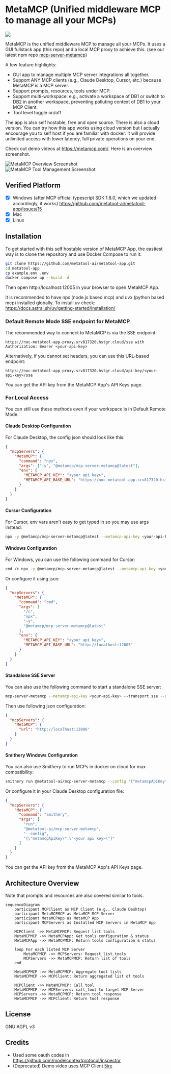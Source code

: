 # MetaMCP (Unified middleware MCP to manage all your MCPs)

[![](https://dcbadge.limes.pink/api/server/mNsyat7mFX)](https://discord.gg/mNsyat7mFX)

MetaMCP is the unified middleware MCP to manage all your MCPs. It uses a GUI fullstack app (this repo) and a local MCP proxy to achieve this. (see our latest npm repo [mcp-server-metamcp](https://github.com/metatool-ai/mcp-server-metamcp))

A few feature highlights:

- GUI app to manage multiple MCP server integrations all together.
- Support ANY MCP clients (e.g., Claude Desktop, Cursor, etc.) because MetaMCP is a MCP server.
- Support prompts, resources, tools under MCP.
- Support multi-workspace: e.g., activate a workspace of DB1 or switch to DB2 in another workspace, preventing polluting context of DB1 to your MCP Client.
- Tool level toggle on/off

The app is also self hostable, free and open source. There is also a cloud version. You can try how this app works using cloud version but I actually encourage you to self host if you are familiar with docker: it will provide unlimited access with lower latency, full private operations on your end.

Check out demo videos at https://metamcp.com/. Here is an overview screenshot.

![MetaMCP Overview Screenshot](screenshot.png)
![MetaMCP Tool Management Screenshot](tool_management.png)

## Verified Platform

- [x] Windows (after MCP official typescript SDK 1.8.0, which we updated accordingly, it works) https://github.com/metatool-ai/metatool-app/issues/15
- [x] Mac
- [x] Linux

## Installation

To get started with this self hostable version of MetaMCP App, the eastiest way is to clone the repository and use Docker Compose to run it.

```bash
git clone https://github.com/metatool-ai/metatool-app.git
cd metatool-app
cp example.env .env
docker compose up --build -d
```

Then open http://localhost:12005 in your browser to open MetaMCP App.

It is recommended to have npx (node.js based mcp) and uvx (python based mcp) installed globally.
To install uv check: https://docs.astral.sh/uv/getting-started/installation/

### Default Remote Mode SSE endpoint for MetaMCP

The recommended way to connect to MetaMCP is via the SSE endpoint:

```
https://noc-metatool-app-proxy.srv817320.hstgr.cloud/sse with Authorization: Bearer <your-api-key>
```

Alternatively, if you cannot set headers, you can use this URL-based endpoint:

```
https://noc-metatool-app-proxy.srv817320.hstgr.cloud/api-key/<your-api-key>/sse
```

You can get the API key from the MetaMCP App's API Keys page.

### For Local Access

You can still use these methods even if your workspace is in Default Remote Mode.

#### Claude Desktop Configuration

For Claude Desktop, the config json should look like this:

```json
{
  "mcpServers": {
    "MetaMCP": {
      "command": "npx",
      "args": ["-y", "@metamcp/mcp-server-metamcp@latest"],
      "env": {
        "METAMCP_API_KEY": "<your api key>",
        "METAMCP_API_BASE_URL": "https://noc-metatool-app.srv817320.hstgr.cloud"
      }
    }
  }
}
```

#### Cursor Configuration

For Cursor, env vars aren't easy to get typed in so you may use args instead:

```bash
npx -y @metamcp/mcp-server-metamcp@latest --metamcp-api-key <your-api-key> --metamcp-api-base-url http://localhost:12005
```

#### Windows Configuration

For Windows, you can use the following command for Cursor:

```bash
cmd /c npx -y @metamcp/mcp-server-metamcp@latest --metamcp-api-key <your-api-key> --metamcp-api-base-url http://localhost:12005
```

Or configure it using json:

```json
{
  "mcpServers": {
    "MetaMCP": {
      "command": "cmd",
      "args": [
        "/c",
        "npx",
        "-y",
        "@metamcp/mcp-server-metamcp@latest"
      ],
      "env": {
        "METAMCP_API_KEY": "<your api key>",
        "METAMCP_API_BASE_URL": "http://localhost:12005"
      }
    }
  }
}
```

#### Standalone SSE Server

You can also use the following command to start a standalone SSE server:

```bash
mcp-server-metamcp --metamcp-api-key <your-api-key> --transport sse --port 12006
```

Then use following json configuration:

```json
{
  "mcpServers": {
    "MetaMCP": {
      "url": "http://localhost:12006"
    }
  }
}
```

#### Smithery Windows Configuration

You can also use Smithery to run MCPs in docker on cloud for max compatibility:

```bash
smithery run @metatool-ai/mcp-server-metamcp --config '{"metamcpApiKey":"<your api key>"}'
```

Or configure it in your Claude Desktop configuration file:

```json
{
  "mcpServers": {
    "MetaMCP": {
      "command": "smithery",
      "args": [
        "run",
        "@metatool-ai/mcp-server-metamcp",
        "--config",
        "{\"metamcpApiKey\":\"<your api key>\"}"
      ]
    }
  }
}
```

You can get the API key from the MetaMCP App's API Keys page.

## Architecture Overview

Note that prompts and resources are also covered similar to tools.

```mermaid
sequenceDiagram
    participant MCPClient as MCP Client (e.g., Claude Desktop)
    participant MetaMCPMCP as MetaMCP MCP Server
    participant MetaMCPApp as MetaMCP App
    participant MCPServers as Installed MCP Servers in MetaMCP App

    MCPClient ->> MetaMCPMCP: Request list tools
    MetaMCPMCP ->> MetaMCPApp: Get tools configuration & status
    MetaMCPApp ->> MetaMCPMCP: Return tools configuration & status

    loop For each listed MCP Server
        MetaMCPMCP ->> MCPServers: Request list_tools
        MCPServers ->> MetaMCPMCP: Return list of tools
    end

    MetaMCPMCP ->> MetaMCPMCP: Aggregate tool lists
    MetaMCPMCP ->> MCPClient: Return aggregated list of tools

    MCPClient ->> MetaMCPMCP: Call tool
    MetaMCPMCP ->> MCPServers: call_tool to target MCP Server
    MCPServers ->> MetaMCPMCP: Return tool response
    MetaMCPMCP ->> MCPClient: Return tool response
```

## License

GNU AGPL v3

## Credits
- Used some oauth codes in https://github.com/modelcontextprotocol/inspector
- (Deprecated) Demo video uses MCP Client [5ire](https://5ire.app/)
